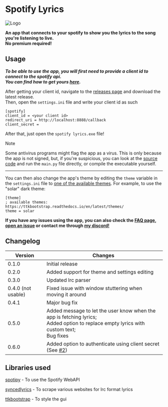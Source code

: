 
# Spotify Lyrics

![Logo](https://i.ibb.co/VYfTNT5/banner-transparent.png)

**An app that connects to your spotify to show you the lyrics to the song you're listening to live.**\
**No premium required!**

## Usage
***To be able to use the app, you will first need to provide a client id to connect to the spotify api.***\
***You can find how to get yours [here](TUTORIAL.md).***

After getting your client id, navigate to the [releases page](https://github.com/Mews/spotify-lyrics/releases) and download the latest release.\
Then, open the `settings.ini` file and write your client id as such
```
[spotify]
client_id = <your client id>
redirect_uri = http://localhost:8888/callback
client_secret = 
```
After that, just open the `spotify lyrics.exe` file!

> [!NOTE]
> Some antivirus programs might flag the app as a virus. This is only because the app is not signed, but, if you're suspicious, you can look at the [source code](https://github.com/Mews/spotify-lyrics/tree/main/src) and run the `main.py` file directly, or compile the executable yourself.

---

You can then also change the app's theme by editing the `theme` variable in the `settings.ini` file to [one of the available themes](https://ttkbootstrap.readthedocs.io/en/latest/themes/). For example, to use the "solar" dark theme:


    [theme]
    ; available themes: https://ttkbootstrap.readthedocs.io/en/latest/themes/
    theme = solar


**If you have any issues using the app, you can also check the [FAQ page](FAQ.md), [open an issue](https://github.com/Mews/spotify-lyrics/issues/new) or contact me through [my discord!](https://discord.com/users/467268976523739157)**

## Changelog

| Version | Changes                                                           
|---------|---------------------------------------
| 0.1.0   | Initial release                                                  
| 0.2.0   | Added support for theme and settings editing                           
| 0.3.0   | Updated lrc parser
| 0.4.0     (not usable)   | Fixed issue with window stuttering when moving it around
| 0.4.1   | Major bug fix
| 0.5.0   | Added message to let the user know when the app is fetching lyrics; <br> Added option to replace empty lyrics with custom text; <br> Bug fixes
| 0.6.0   | Added option to authenticate using client secret (See [#2](https://github.com/Mews/spotify-lyrics/issues/2))


## Libraries used
[spotipy](https://github.com/spotipy-dev/spotipy) - To use the Spotify WebAPI

[syncedlyrics](https://github.com/moehmeni/syncedlyrics) - To scrape various websites for lrc format lyrics

[ttkbootstrap](https://github.com/israel-dryer/ttkbootstrap/) - To style the gui
